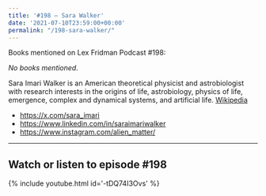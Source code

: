 ```yaml
---
title: '#198 – Sara Walker'
date: '2021-07-10T23:59:00+00:00'
permalink: "/198-sara-walker/"
---
```


Books mentioned on Lex Fridman Podcast #198:

*No books mentioned.*

Sara Imari Walker is an American theoretical physicist and astrobiologist with research interests in the origins of life, astrobiology, physics of life, emergence, complex and dynamical systems, and artificial life. <a href="https://en.wikipedia.org/wiki/Sara_Imari_Walker" target="_blank">Wikipedia</a>

- <a href="https://x.com/sara_imari" target="_blank">https://x.com/sara_imari</a>
- <a href="https://www.linkedin.com/in/saraimariwalker" target="_blank">https://www.linkedin.com/in/saraimariwalker</a>
- <a href="https://www.instagram.com/alien_matter/" target="_blank">https://www.instagram.com/alien_matter/</a>

- - - - - -

## Watch or listen to episode #198

{% include youtube.html id='-tDQ74I3Ovs' %}